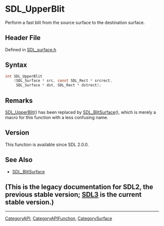 # SDL_UpperBlit

Perform a fast blit from the source surface to the destination surface.

## Header File

Defined in [SDL_surface.h](https://github.com/libsdl-org/SDL/blob/SDL2/include/SDL_surface.h)

## Syntax

```c
int SDL_UpperBlit
    (SDL_Surface * src, const SDL_Rect * srcrect,
     SDL_Surface * dst, SDL_Rect * dstrect);
```

## Remarks

[SDL_UpperBlit](SDL_UpperBlit)() has been replaced by
[SDL_BlitSurface](SDL_BlitSurface)(), which is merely a macro for this
function with a less confusing name.

## Version

This function is available since SDL 2.0.0.

## See Also

- [SDL_BlitSurface](SDL_BlitSurface)


## (This is the legacy documentation for SDL2, the previous stable version; [SDL3](https://wiki.libsdl.org/SDL3/) is the current stable version.)



----
[CategoryAPI](CategoryAPI), [CategoryAPIFunction](CategoryAPIFunction), [CategorySurface](CategorySurface)

